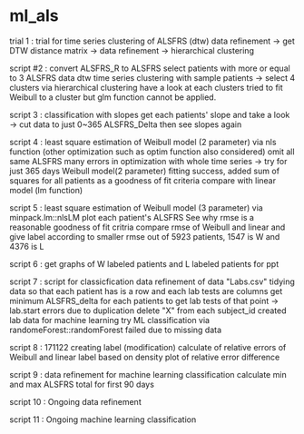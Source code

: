 # ml_als

trial 1 :
trial for time series clustering of ALSFRS (dtw)
data refinement -> get DTW distance matrix -> data refinement -> hierarchical clustering


script #2 :
convert ALSFRS_R to ALSFRS
select patients with more or equal to 3 ALSFRS data
dtw time series clustering with sample patients -> select 4 clusters via hierarchical clustering
have a look at each clusters
tried to fit Weibull to a cluster but glm function cannot be applied.


script 3 :
classification with slopes
get each patients' slope and take a look
-> cut data to just 0~365 ALSFRS_Delta
then see slopes again


script 4 :
least square estimation of Weibull model (2 parameter) via nls function
(other optimization such as optim function also considered)
omit all same ALSFRS
many errors in optimization with whole time series -> try for just 365 days
Weibull model(2 parameter) fitting success, added sum of squares for all patients as a goodness of fit criteria
compare with linear model (lm function)


script 5 :
least square estimation of Weibull model (3 parameter) via minpack.lm::nlsLM
plot each patient's ALSFRS
See why rmse is a reasonable goodness of fit critria
compare rmse of Weibull and linear and give label according to smaller rmse
out of 5923 patients, 1547 is W and 4376 is L


script 6 :
get graphs of W labeled patients and L labeled patients for ppt


script 7 :
script for classicfication
data refinement of data "Labs.csv"
tidying data so that each patient has is a row and each lab tests are columns
get minimum ALSFRS_delta for each patients to get lab tests of that point -> lab.start
errors due to duplication
delete "X" from each subject_id
created lab data for machine learning
try ML classification via randomeForest::randomForest
failed due to missing data


script 8 : 171122
creating label (modification) 
calculate of relative errors of Weibull and linear
label based on density plot of relative error difference


script 9 :
data refinement for machine learning classification
calculate min and max ALSFRS total for first 90 days

script 10 :
Ongoing data refinement

script 11 :
Ongoing machine learning classification
